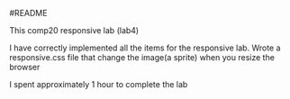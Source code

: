 #README

This comp20 responsive lab (lab4)

I have correctly implemented all the items for the responsive lab. Wrote a responsive.css file that change the image(a sprite) when you resize the browser

I spent approximately 1 hour to complete the lab